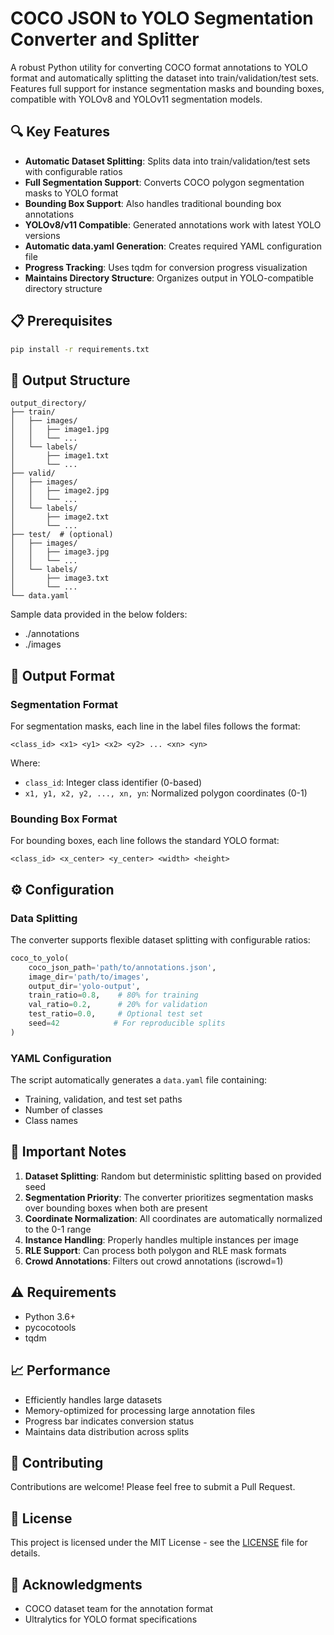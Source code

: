 # COCO JSON to YOLO Segmentation Converter and Splitter

A robust Python utility for converting COCO format annotations to YOLO format and automatically splitting the dataset into train/validation/test sets. Features full support for instance segmentation masks and bounding boxes, compatible with YOLOv8 and YOLOv11 segmentation models.

## 🔍 Key Features

- **Automatic Dataset Splitting**: Splits data into train/validation/test sets with configurable ratios
- **Full Segmentation Support**: Converts COCO polygon segmentation masks to YOLO format
- **Bounding Box Support**: Also handles traditional bounding box annotations
- **YOLOv8/v11 Compatible**: Generated annotations work with latest YOLO versions
- **Automatic data.yaml Generation**: Creates required YAML configuration file
- **Progress Tracking**: Uses tqdm for conversion progress visualization
- **Maintains Directory Structure**: Organizes output in YOLO-compatible directory structure

## 📋 Prerequisites

```bash
pip install -r requirements.txt
```

## 📁 Output Structure

```
output_directory/
├── train/
│   ├── images/
│   │   ├── image1.jpg
│   │   └── ...
│   └── labels/
│       ├── image1.txt
│       └── ...
├── valid/
│   ├── images/
│   │   ├── image2.jpg
│   │   └── ...
│   └── labels/
│       ├── image2.txt
│       └── ...
├── test/  # (optional)
│   ├── images/
│   │   ├── image3.jpg
│   │   └── ...
│   └── labels/
│       ├── image3.txt
│       └── ...
└── data.yaml
```

Sample data provided in the below folders:
- ./annotations
- ./images

## 📝 Output Format

### Segmentation Format
For segmentation masks, each line in the label files follows the format:
```
<class_id> <x1> <y1> <x2> <y2> ... <xn> <yn>
```
Where:
- `class_id`: Integer class identifier (0-based)
- `x1, y1, x2, y2, ..., xn, yn`: Normalized polygon coordinates (0-1)

### Bounding Box Format
For bounding boxes, each line follows the standard YOLO format:
```
<class_id> <x_center> <y_center> <width> <height>
```

## ⚙️ Configuration

### Data Splitting
The converter supports flexible dataset splitting with configurable ratios:
```python
coco_to_yolo(
    coco_json_path='path/to/annotations.json',
    image_dir='path/to/images',
    output_dir='yolo-output',
    train_ratio=0.8,    # 80% for training
    val_ratio=0.2,      # 20% for validation
    test_ratio=0.0,     # Optional test set
    seed=42            # For reproducible splits
)
```

### YAML Configuration
The script automatically generates a `data.yaml` file containing:
- Training, validation, and test set paths
- Number of classes
- Class names

## 🔰 Important Notes

1. **Dataset Splitting**: Random but deterministic splitting based on provided seed
2. **Segmentation Priority**: The converter prioritizes segmentation masks over bounding boxes when both are present
3. **Coordinate Normalization**: All coordinates are automatically normalized to the 0-1 range
4. **Instance Handling**: Properly handles multiple instances per image
5. **RLE Support**: Can process both polygon and RLE mask formats
6. **Crowd Annotations**: Filters out crowd annotations (iscrowd=1)

## ⚠️ Requirements

- Python 3.6+
- pycocotools
- tqdm

## 📈 Performance

- Efficiently handles large datasets
- Memory-optimized for processing large annotation files
- Progress bar indicates conversion status
- Maintains data distribution across splits

## 🤝 Contributing

Contributions are welcome! Please feel free to submit a Pull Request.

## 📄 License

This project is licensed under the MIT License - see the [LICENSE](LICENSE) file for details.

## 🙏 Acknowledgments

- COCO dataset team for the annotation format
- Ultralytics for YOLO format specifications
